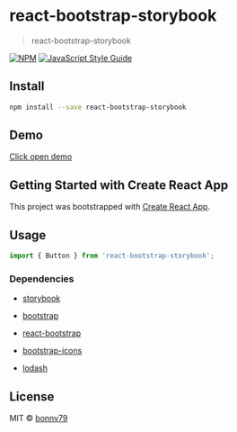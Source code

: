 # react-bootstrap-storybook

> react-bootstrap-storybook

[![NPM](https://img.shields.io/npm/v/react-bootstrap-storybook.svg)](https://www.npmjs.com/package/react-bootstrap-storybook) [![JavaScript Style Guide](https://img.shields.io/badge/code_style-standard-brightgreen.svg)](https://standardjs.com)

## Install

```bash
npm install --save react-bootstrap-storybook
```

## Demo
<a href="https://bonnv79.github.io/react-bootstrap-storybook/">Click open demo<a/>

## Getting Started with Create React App

This project was bootstrapped with [Create React App](https://github.com/facebook/create-react-app).

## Usage

```jsx
import { Button } from 'react-bootstrap-storybook';
```

### Dependencies

- [storybook](https://storybook.js.org/docs/react/get-started/introduction)

- [bootstrap](https://react-bootstrap.github.io/getting-started/introduction/)

- [react-bootstrap](https://react-bootstrap.github.io/components/alerts/)

- [bootstrap-icons](https://icons.getbootstrap.com/)

- [lodash](https://lodash.com/)

## License

MIT © [bonnv79](https://github.com/bonnv79)

